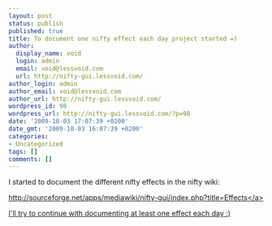 ```yaml
---
layout: post
status: publish
published: true
title: To document one nifty effect each day project started =)
author:
  display_name: void
  login: admin
  email: void@lessvoid.com
  url: http://nifty-gui.lessvoid.com/
author_login: admin
author_email: void@lessvoid.com
author_url: http://nifty-gui.lessvoid.com/
wordpress_id: 98
wordpress_url: http://nifty-gui.lessvoid.com/?p=98
date: '2009-10-03 17:07:39 +0200'
date_gmt: '2009-10-03 16:07:39 +0200'
categories:
- Uncategorized
tags: []
comments: []
---
```

<p>I started to document the different nifty effects in the nifty wiki:</p>
<p><a href="http:&#47;&#47;sourceforge.net&#47;apps&#47;mediawiki&#47;nifty-gui&#47;index.php?title=Effects">http:&#47;&#47;sourceforge.net&#47;apps&#47;mediawiki&#47;nifty-gui&#47;index.php?title=Effects<&#47;a></p>
<p>I'll try to continue with documenting at least one effect each day :)</p>
